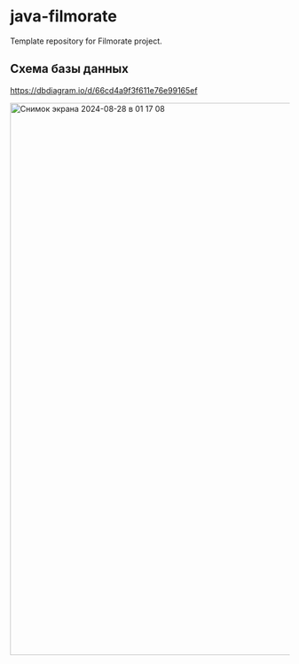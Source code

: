 # java-filmorate
Template repository for Filmorate project.
## Схема базы данных
https://dbdiagram.io/d/66cd4a9f3f611e76e99165ef

<img width="994" alt="Снимок экрана 2024-08-28 в 01 17 08" src="https://github.com/user-attachments/assets/c068fdb5-8f94-4877-a710-0f93a8980e5b">
